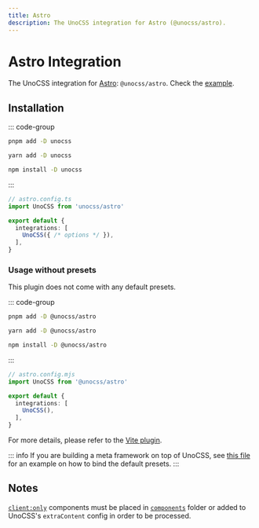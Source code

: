 ```yaml
---
title: Astro
description: The UnoCSS integration for Astro (@unocss/astro).
---
```


# Astro Integration

The UnoCSS integration for [Astro](https://astro.build/): `@unocss/astro`. Check the [example](https://github.com/unocss/unocss/tree/main/examples/astro).

## Installation

::: code-group
  ```bash [pnpm]
  pnpm add -D unocss
  ```
  ```bash [yarn]
  yarn add -D unocss
  ```
  ```bash [npm]
  npm install -D unocss
  ```
:::

```ts
// astro.config.ts
import UnoCSS from 'unocss/astro'

export default {
  integrations: [
    UnoCSS({ /* options */ }),
  ],
}
```

### Usage without presets

This plugin does not come with any default presets.

::: code-group
  ```bash [pnpm]
  pnpm add -D @unocss/astro
  ```
  ```bash [yarn]
  yarn add -D @unocss/astro
  ```
  ```bash [npm]
  npm install -D @unocss/astro
  ```
:::

```ts
// astro.config.mjs
import UnoCSS from '@unocss/astro'

export default {
  integrations: [
    UnoCSS(),
  ],
}
```

For more details, please refer to the [Vite plugin](/integrations/vite).

::: info
If you are building a meta framework on top of UnoCSS, see [this file](https://github.com/unocss/unocss/blob/main/packages/unocss/src/astro.ts) for an example on how to bind the default presets.
:::

## Notes

[`client:only`](https://docs.astro.build/en/reference/directives-reference/#clientonly) components must be placed in [`components`](https://docs.astro.build/en/core-concepts/project-structure/#srccomponents) folder or added to UnoCSS's `extraContent` config in order to be processed.
